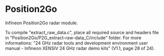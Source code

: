 # Position2Go
Infineon Position2Go radar module.

To compile "extract_raw_data.c", place all required source and headers file in "Position2Go/P2G_extract-raw-data_C/include" folder.
For more informations: "24 GHz radar tools and development environment user manual - Infineon XENSIV 24 GHz radar demo kits" (V1.1, page 28 of 24).